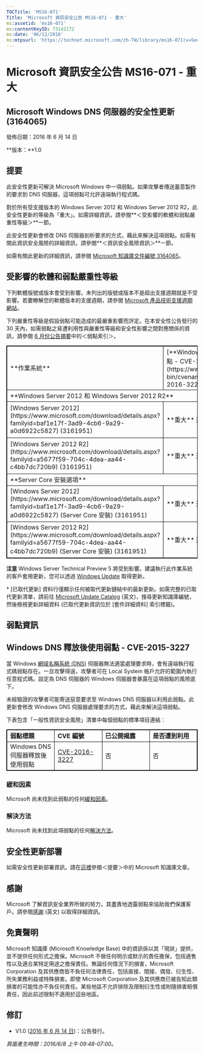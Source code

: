 ```yaml
---
TOCTitle: 'MS16-071'
Title: 'Microsoft 資訊安全公告 MS16-071 - 重大'
ms:assetid: 'ms16-071'
ms:contentKeyID: 73142172
ms:date: '06/12/2016'
ms:mtpsurl: 'https://technet.microsoft.com/zh-TW/library/ms16-071(v=Security.10)'
---
```



Microsoft 資訊安全公告 MS16-071 - 重大
======================================

Microsoft Windows DNS 伺服器的安全性更新 (3164065)
--------------------------------------------------

發佈日期：2016 年 6 月 14 日

**版本：**1.0

提要
----

<span id="sectionToggle0"></span>
此安全性更新可解決 Microsoft Windows 中一項弱點。如果攻擊者傳送蓄意製作的要求到 DNS 伺服器，這項弱點可允許遠端執行程式碼。

對於所有受支援版本的 Windows Server 2012 和 Windows Server 2012 R2，此安全性更新的等級為「重大」。如需詳細資訊，請參閱**＜受影響的軟體和弱點嚴重性等級＞**一節。

此安全性更新會修改 DNS 伺服器剖析要求的方式，藉此來解決這項弱點。如需有關此資訊安全風險的詳細資訊，請參閱**＜資訊安全風險資訊＞**一節。

<span id="KBArticle"></span>
如需有關此更新的詳細資訊，請參閱 [Microsoft 知識庫文件編號 3164065](https://support.microsoft.com/zh-tw/kb/3164065)。

受影響的軟體和弱點嚴重性等級
----------------------------

<span id="sectionToggle1"></span>
下列軟體版號或版本會受到影響。未列出的版號或版本不是超出支援週期就是不受影響。若要瞭解您的軟體版本的支援週期，請參閱 [Microsoft 產品技術支援週期網站](https://support.microsoft.com/zh-tw/lifecycle)。

下列嚴重性等級是假設弱點可能造成的最嚴重影響而評定。在本安全性公告發行的 30 天內，如需弱點之易遭利用性與嚴重性等級和安全性影響之間對應關係的資訊，請參閱 [6 月份公告摘要](https://technet.microsoft.com/zh-tw/library/security/ms16-jun)中的＜弱點索引＞。

<p></p> 
<table style="border:1px solid black;">
<tr>
<td style="border:1px solid black;">
**作業系統**

</td>
<td style="border:1px solid black;">
[**Windows DNS 釋放後使用弱點 - CVE-2015-3227**](https://www.cve.mitre.org/cgi-bin/cvename.cgi?name=cve-2016-3227)

</td>
<td style="border:1px solid black;">
**已取代更新**&#42;

</td>
</tr>
<tr>
<td style="border:1px solid black;" colspan="3">
**Windows Server 2012 和 Windows Server 2012 R2**

</td>
</tr>
<tr>
<td style="border:1px solid black;">
[Windows Server 2012](https://www.microsoft.com/download/details.aspx?familyid=baf1e17f-3ad9-4cb6-9a29-a0d6922c5827)  
(3161951)

</td>
<td style="border:1px solid black;">
**重大**  
遠端執行程式碼

</td>
<td style="border:1px solid black;">
[MS15-127](https://technet.microsoft.com/zh-tw/library/security/ms15-127) 中的 3100465

</td>
</tr>
<tr>
<td style="border:1px solid black;">
[Windows Server 2012 R2](https://www.microsoft.com/download/details.aspx?familyid=a5677f59-704c-4dea-aa44-c4bb7dc720b9)  
(3161951)

</td>
<td style="border:1px solid black;">
**重大**  
遠端執行程式碼

</td>
<td style="border:1px solid black;">
[MS15-127](https://technet.microsoft.com/zh-tw/library/security/ms15-127) 中的 3100465

</td>
</tr>
<tr>
<td style="border:1px solid black;" colspan="3">
**Server Core 安裝選項**

</td>
</tr>
<tr>
<td style="border:1px solid black;">
[Windows Server 2012](https://www.microsoft.com/download/details.aspx?familyid=baf1e17f-3ad9-4cb6-9a29-a0d6922c5827) (Server Core 安裝)  
(3161951)

</td>
<td style="border:1px solid black;">
**重大**  
遠端執行程式碼

</td>
<td style="border:1px solid black;">
[MS15-127](https://technet.microsoft.com/zh-tw/library/security/ms15-127) 中的 3100465

</td>
</tr>
<tr>
<td style="border:1px solid black;">
[Windows Server 2012 R2](https://www.microsoft.com/download/details.aspx?familyid=a5677f59-704c-4dea-aa44-c4bb7dc720b9) (Server Core 安裝)  
(3161951)

</td>
<td style="border:1px solid black;">
**重大**  
遠端執行程式碼

</td>
<td style="border:1px solid black;">
[MS15-127](https://technet.microsoft.com/zh-tw/library/security/ms15-127) 中的 3100465

</td>
</tr>
</table>
 
**注意** Windows Server Technical Preview 5 將受到影響。建議執行此作業系統的客戶套用更新，您可以透過 [Windows Update](https://update.microsoft.com/microsoftupdate/v6/vistadefault.aspx?ln=zh-tw) 取得更新。

\* \[已取代更新\] 資料行僅顯示任何被取代更新鏈結中的最新更新。如需完整的已取代更新清單，請前往 [Microsoft Update Catalog](https://catalog.update.microsoft.com/v7/site/home.aspx) (英文)，搜尋更新知識庫編號，然後檢視更新詳細資料 (已取代更新資訊位於 \[套件詳細資料\] 索引標籤)。

弱點資訊
--------

<span id="sectionToggle2"></span>
Windows DNS 釋放後使用弱點 - CVE-2015-3227
------------------------------------------

當 Windows [網域名稱系統 (DNS)](https://technet.microsoft.com/zh-tw/library/security/dn848375.aspx) 伺服器無法適當處理要求時，會有遠端執行程式碼弱點存在。一旦攻擊得逞，攻擊者可在 Local System 帳戶允許的範圍內執行任意程式碼。設定為 DNS 伺服器的 Windows 伺服器會暴露在這項弱點的風險底下。

未經驗證的攻擊者可能寄送惡意要求至 Windows DNS 伺服器以利用此弱點。此更新會修改 Windows DNS 伺服器處理要求的方式，藉此來解決這項弱點。

下表包含「一般性資訊安全風險」清單中每個弱點的標準項目連結：

<p></p> 
<table style="border:1px solid black;">
<colgroup>
<col width="25%" />
<col width="25%" />
<col width="25%" />
<col width="25%" />
</colgroup>
<tbody>
<tr class="odd">
<td style="border:1px solid black;"><strong>弱點標題</strong></td>
<td style="border:1px solid black;"><strong>CVE 編號</strong></td>
<td style="border:1px solid black;"><strong>已公開揭露</strong></td>
<td style="border:1px solid black;"><strong>是否遭到利用</strong></td>
</tr>
<tr class="even">
<td style="border:1px solid black;">Windows DNS 伺服器釋放後使用弱點</td>
<td style="border:1px solid black;"><a href="https://www.cve.mitre.org/cgi-bin/cvename.cgi?name=cve-2016-3227">CVE-2016-3227</a></td>
<td style="border:1px solid black;">否</td>
<td style="border:1px solid black;">否</td>
</tr>
</tbody>
</table>
  
### 緩和因素
  
Microsoft 尚未找到此弱點的任何[緩和因素](https://technet.microsoft.com/zh-tw/library/security/dn848375.aspx)。
  
### 解決方法
  
Microsoft 尚未找到此項弱點的任何[解決方法](https://technet.microsoft.com/zh-tw/library/security/dn848375.aspx)。
  
安全性更新部署  
--------------
  
<span id="sectionToggle3"></span>
如需安全性更新部署資訊，請在[這裡](https://technet.microsoft.com/zh-TW/library////c(v=Security.10))參閱＜提要＞中的 Microsoft 知識庫文章。
  
感謝  
----
  
<span id="sectionToggle4"></span>
Microsoft 了解資訊安全業界所做的努力，其盡責地透露弱點來協助我們保護客戶。請參閱[感謝](https://technet.microsoft.com/zh-tw/library/security/dn903755.aspx) (英文) 以取得詳細資訊。
  
免責聲明  
--------
  
<span id="sectionToggle5"></span>
Microsoft 知識庫 (Microsoft Knowledge Base) 中的資訊係以其「現狀」提供，並不提供任何形式之擔保。Microsoft 不做任何明示或默示的責任擔保，包括適售性以及適合某特定用途之擔保責任。無論任何情況下的損害，Microsoft Corporation 及其供應商皆不負任何法律責任，包括直接、間接、偶發、衍生性、所失業務利益或特殊損害。即使 Microsoft Corporation 及其供應商已被告知此類損害的可能性亦不負任何責任。某些地區不允許排除及限制衍生性或附隨損害賠償責任，因此前述限制不適用於這些地區。
  
修訂  
----
  
<span id="sectionToggle6"></span>
-   V1.0 ([2016 年 6 月 14 日](https://technet.microsoft.com/zh-TW/library/bulletin_publisheddate(v=Security.10)))：公告發行。
  
*頁面產生時間：2016/6/8 上午 09:48-07:00。*
